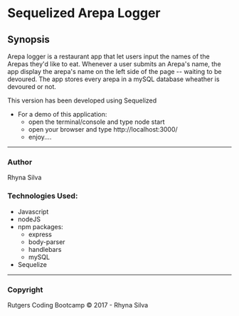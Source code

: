 # Sequelized Arepa Logger

## Synopsis
Arepa logger is a restaurant app that let users input the names of the Arepas they'd like to eat.  Whenever a user submits an Arepa's name, the app display the arepa's name on the left side of the page -- waiting to be devoured.  The app stores every arepa in a mySQL database wheather is devoured or not. 

This version has been developed using Sequelized


* For a demo of this application:
	* open the terminal/console and type node start
	* open your browser and type http://localhost:3000/
	* enjoy....

***
### Author

Rhyna Silva 

### Technologies Used:

* Javascript
* nodeJS
* npm packages:
  *  express
  *  body-parser
  *	 handlebars
  *  mySQL
* Sequelize

***
### Copyright  
Rutgers Coding Bootcamp © 2017 - Rhyna Silva